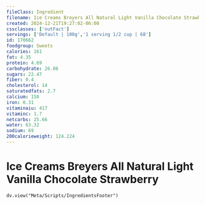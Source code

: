 ```yaml
---
fileClass: Ingredient
filename: Ice Creams Breyers All Natural Light Vanilla Chocolate Strawberry
created: 2024-12-21T19:27:02-06:00
cssclasses: ['nutFact']
servings: ['Default | 100g','1 serving 1/2 cup | 68']
id: 170662
foodgroup: Sweets
calories: 161
fat: 4.35
protein: 4.69
carbohydrate: 26.06
sugars: 22.47
fiber: 0.4
cholesterol: 14
saturatedfats: 2.7
calcium: 158
iron: 0.31
vitaminaiu: 417
vitaminc: 1.7
netcarbs: 25.66
water: 63.32
sodium: 69
200calorieweight: 124.224
---
```


# Ice Creams Breyers All Natural Light Vanilla Chocolate Strawberry

```dataviewjs
dv.view("Meta/Scripts/IngredientsFooter")
```